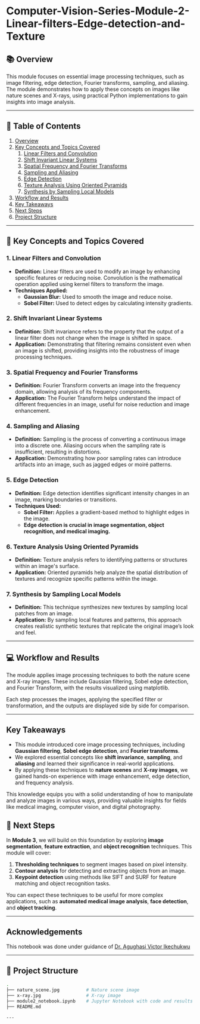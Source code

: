 # Computer-Vision-Series-Module-2-Linear-filters-Edge-detection-and-Texture

## 📚 Overview
This module focuses on essential image processing techniques, such as image filtering, edge detection, Fourier transforms, sampling, and aliasing. The module demonstrates how to apply these concepts on images like nature scenes and X-rays, using practical Python implementations to gain insights into image analysis.

---

## 📑 Table of Contents
1. [Overview](#-overview)
2. [Key Concepts and Topics Covered](#-key-concepts-and-topics-covered)
   1. [Linear Filters and Convolution](#1-linear-filters-and-convolution)
   2. [Shift Invariant Linear Systems](#2-shift-invariant-linear-systems)
   3. [Spatial Frequency and Fourier Transforms](#3-spatial-frequency-and-fourier-transforms)
   4. [Sampling and Aliasing](#4-sampling-and-aliasing)
   5. [Edge Detection](#5-edge-detection)
   6. [Texture Analysis Using Oriented Pyramids](#6-texture-analysis-using-oriented-pyramids)
   7. [Synthesis by Sampling Local Models](#7-synthesis-by-sampling-local-models)
3. [Workflow and Results](#-workflow-and-results)
4. [Key Takeaways](#key-takeaways)
5. [Next Steps](#-next-steps)
6. [Project Structure](#-project-structure)


---

## 🔑 Key Concepts and Topics Covered

### 1. **Linear Filters and Convolution**
   - **Definition:** Linear filters are used to modify an image by enhancing specific features or reducing noise. Convolution is the mathematical operation applied using kernel filters to transform the image.
   - **Techniques Applied:**
     - **Gaussian Blur:** Used to smooth the image and reduce noise.
     - **Sobel Filter:** Used to detect edges by calculating intensity gradients.
   
### 2. **Shift Invariant Linear Systems**
   - **Definition:** Shift invariance refers to the property that the output of a linear filter does not change when the image is shifted in space.
   - **Application:** Demonstrating that filtering remains consistent even when an image is shifted, providing insights into the robustness of image processing techniques.

### 3. **Spatial Frequency and Fourier Transforms**
   - **Definition:** Fourier Transform converts an image into the frequency domain, allowing analysis of its frequency components.
   - **Application:** The Fourier Transform helps understand the impact of different frequencies in an image, useful for noise reduction and image enhancement.

### 4. **Sampling and Aliasing**
   - **Definition:** Sampling is the process of converting a continuous image into a discrete one. Aliasing occurs when the sampling rate is insufficient, resulting in distortions.
   - **Application:** Demonstrating how poor sampling rates can introduce artifacts into an image, such as jagged edges or moiré patterns.

### 5. **Edge Detection**
   - **Definition:** Edge detection identifies significant intensity changes in an image, marking boundaries or transitions.
   - **Techniques Used:**
     - **Sobel Filter:** Applies a gradient-based method to highlight edges in the image.
     - **Edge detection is crucial in image segmentation, object recognition, and medical imaging.**

### 6. **Texture Analysis Using Oriented Pyramids**
   - **Definition:** Texture analysis refers to identifying patterns or structures within an image's surface.
   - **Application:** Oriented pyramids help analyze the spatial distribution of textures and recognize specific patterns within the image.

### 7. **Synthesis by Sampling Local Models**
   - **Definition:** This technique synthesizes new textures by sampling local patches from an image.
   - **Application:** By sampling local features and patterns, this approach creates realistic synthetic textures that replicate the original image’s look and feel.

---

## 💻 Workflow and Results
The module applies image processing techniques to both the nature scene and X-ray images. These include Gaussian filtering, Sobel edge detection, and Fourier Transform, with the results visualized using matplotlib.

Each step processes the images, applying the specified filter or transformation, and the outputs are displayed side by side for comparison.

---

## Key Takeaways
- This module introduced core image processing techniques, including **Gaussian filtering**, **Sobel edge detection**, and **Fourier transforms**.
- We explored essential concepts like **shift invariance**, **sampling**, and **aliasing** and learned their significance in real-world applications.
- By applying these techniques to **nature scenes** and **X-ray images**, we gained hands-on experience with image enhancement, edge detection, and frequency analysis.

This knowledge equips you with a solid understanding of how to manipulate and analyze images in various ways, providing valuable insights for fields like medical imaging, computer vision, and digital photography.

## 🚀 Next Steps

In **Module 3**, we will build on this foundation by exploring **image segmentation**, **feature extraction**, and **object recognition** techniques. This module will cover:

1. **Thresholding techniques** to segment images based on pixel intensity.
2. **Contour analysis** for detecting and extracting objects from an image.
3. **Keypoint detection** using methods like SIFT and SURF for feature matching and object recognition tasks.

You can expect these techniques to be useful for more complex applications, such as **automated medical image analysis**, **face detection**, and **object tracking**.

---

<h2>Acknowledgements</h2>
<p>This notebook was done under guidance of  <a href="https://github.com/Victor-Ikechukwu">Dr. Agughasi Victor Ikechukwu</a></p>

---

## 📂 Project Structure

```bash
.
├── nature_scene.jpg          # Nature scene image
├── x-ray.jpg                 # X-ray image
├── module2_notebook.ipynb    # Jupyter Notebook with code and results
├── README.md    

---
